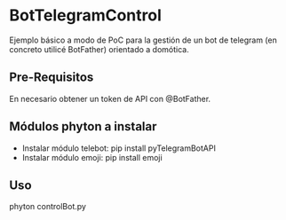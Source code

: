 # BotTelegramControl
Ejemplo básico a modo de PoC para la gestión de un bot de telegram (en concreto utilicé BotFather) orientado a domótica.

## Pre-Requisitos
En necesario obtener un token de API con @BotFather.

## Módulos phyton a instalar
- Instalar módulo telebot: pip install pyTelegramBotAPI
- Instalar módulo emoji: pip install emoji

## Uso
phyton controlBot.py
